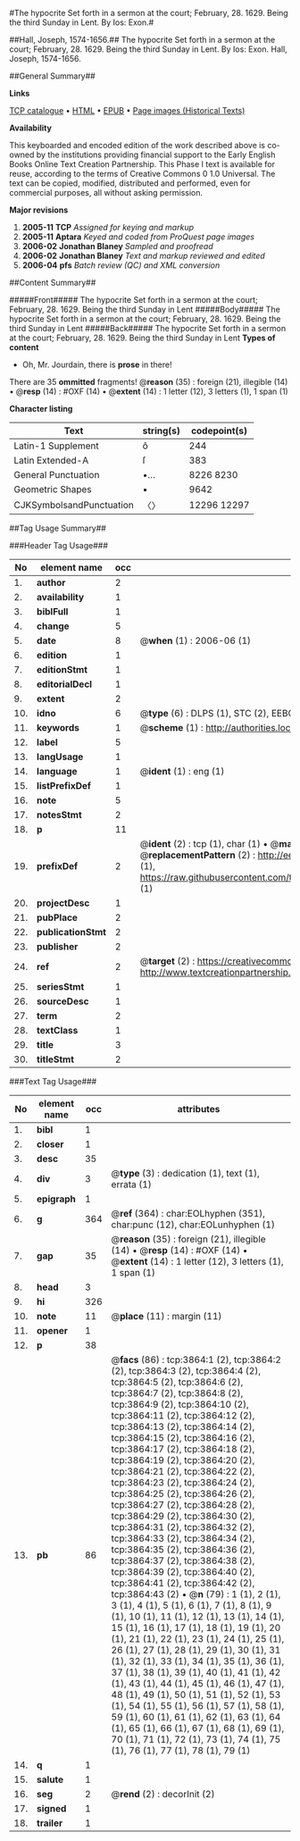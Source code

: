 #The hypocrite Set forth in a sermon at the court; February, 28. 1629. Being the third Sunday in Lent. By Ios: Exon.#

##Hall, Joseph, 1574-1656.##
The hypocrite Set forth in a sermon at the court; February, 28. 1629. Being the third Sunday in Lent. By Ios: Exon.
Hall, Joseph, 1574-1656.

##General Summary##

**Links**

[TCP catalogue](http://www.ota.ox.ac.uk/tcp/)  • 
[HTML](http://tei.it.ox.ac.uk/tcp/Texts-HTML/free/A02/A02551.html)  • 
[EPUB](http://tei.it.ox.ac.uk/tcp/Texts-EPUB/free/A02/A02551.epub) • 
[Page images (Historical Texts)](https://data.historicaltexts.jisc.ac.uk/view?pubId=eebo-99839443e&pageId=eebo-99839443e-3864-1)

**Availability**

This keyboarded and encoded edition of the
	       work described above is co-owned by the institutions
	       providing financial support to the Early English Books
	       Online Text Creation Partnership. This Phase I text is
	       available for reuse, according to the terms of Creative
	       Commons 0 1.0 Universal. The text can be copied,
	       modified, distributed and performed, even for
	       commercial purposes, all without asking permission.

**Major revisions**

1. __2005-11__ __TCP__ *Assigned for keying and markup*
1. __2005-11__ __Aptara__ *Keyed and coded from ProQuest page images*
1. __2006-02__ __Jonathan Blaney__ *Sampled and proofread*
1. __2006-02__ __Jonathan Blaney__ *Text and markup reviewed and edited*
1. __2006-04__ __pfs__ *Batch review (QC) and XML conversion*

##Content Summary##

#####Front#####
The hypocrite Set forth in a sermon at the court; February, 28. 1629. Being the third Sunday in Lent
#####Body#####
The hypocrite Set forth in a sermon at the court; February, 28. 1629. Being the third Sunday in Lent
#####Back#####
The hypocrite Set forth in a sermon at the court; February, 28. 1629. Being the third Sunday in Lent
**Types of content**

  * Oh, Mr. Jourdain, there is **prose** in there!

There are 35 **ommitted** fragments! 
 @__reason__ (35) : foreign (21), illegible (14)  •  @__resp__ (14) : #OXF (14)  •  @__extent__ (14) : 1 letter (12), 3 letters (1), 1 span (1)

**Character listing**


|Text|string(s)|codepoint(s)|
|---|---|---|
|Latin-1 Supplement|ô|244|
|Latin Extended-A|ſ|383|
|General Punctuation|•…|8226 8230|
|Geometric Shapes|▪|9642|
|CJKSymbolsandPunctuation|〈〉|12296 12297|

##Tag Usage Summary##

###Header Tag Usage###

|No|element name|occ|attributes|
|---|---|---|---|
|1.|__author__|2||
|2.|__availability__|1||
|3.|__biblFull__|1||
|4.|__change__|5||
|5.|__date__|8| @__when__ (1) : 2006-06 (1)|
|6.|__edition__|1||
|7.|__editionStmt__|1||
|8.|__editorialDecl__|1||
|9.|__extent__|2||
|10.|__idno__|6| @__type__ (6) : DLPS (1), STC (2), EEBO-CITATION (1), PROQUEST (1), VID (1)|
|11.|__keywords__|1| @__scheme__ (1) : http://authorities.loc.gov/ (1)|
|12.|__label__|5||
|13.|__langUsage__|1||
|14.|__language__|1| @__ident__ (1) : eng (1)|
|15.|__listPrefixDef__|1||
|16.|__note__|5||
|17.|__notesStmt__|2||
|18.|__p__|11||
|19.|__prefixDef__|2| @__ident__ (2) : tcp (1), char (1)  •  @__matchPattern__ (2) : ([0-9\-]+):([0-9IVX]+) (1), (.+) (1)  •  @__replacementPattern__ (2) : http://eebo.chadwyck.com/downloadtiff?vid=$1&page=$2 (1), https://raw.githubusercontent.com/textcreationpartnership/Texts/master/tcpchars.xml#$1 (1)|
|20.|__projectDesc__|1||
|21.|__pubPlace__|2||
|22.|__publicationStmt__|2||
|23.|__publisher__|2||
|24.|__ref__|2| @__target__ (2) : https://creativecommons.org/publicdomain/zero/1.0/ (1), http://www.textcreationpartnership.org/docs/. (1)|
|25.|__seriesStmt__|1||
|26.|__sourceDesc__|1||
|27.|__term__|2||
|28.|__textClass__|1||
|29.|__title__|3||
|30.|__titleStmt__|2||


###Text Tag Usage###

|No|element name|occ|attributes|
|---|---|---|---|
|1.|__bibl__|1||
|2.|__closer__|1||
|3.|__desc__|35||
|4.|__div__|3| @__type__ (3) : dedication (1), text (1), errata (1)|
|5.|__epigraph__|1||
|6.|__g__|364| @__ref__ (364) : char:EOLhyphen (351), char:punc (12), char:EOLunhyphen (1)|
|7.|__gap__|35| @__reason__ (35) : foreign (21), illegible (14)  •  @__resp__ (14) : #OXF (14)  •  @__extent__ (14) : 1 letter (12), 3 letters (1), 1 span (1)|
|8.|__head__|3||
|9.|__hi__|326||
|10.|__note__|11| @__place__ (11) : margin (11)|
|11.|__opener__|1||
|12.|__p__|38||
|13.|__pb__|86| @__facs__ (86) : tcp:3864:1 (2), tcp:3864:2 (2), tcp:3864:3 (2), tcp:3864:4 (2), tcp:3864:5 (2), tcp:3864:6 (2), tcp:3864:7 (2), tcp:3864:8 (2), tcp:3864:9 (2), tcp:3864:10 (2), tcp:3864:11 (2), tcp:3864:12 (2), tcp:3864:13 (2), tcp:3864:14 (2), tcp:3864:15 (2), tcp:3864:16 (2), tcp:3864:17 (2), tcp:3864:18 (2), tcp:3864:19 (2), tcp:3864:20 (2), tcp:3864:21 (2), tcp:3864:22 (2), tcp:3864:23 (2), tcp:3864:24 (2), tcp:3864:25 (2), tcp:3864:26 (2), tcp:3864:27 (2), tcp:3864:28 (2), tcp:3864:29 (2), tcp:3864:30 (2), tcp:3864:31 (2), tcp:3864:32 (2), tcp:3864:33 (2), tcp:3864:34 (2), tcp:3864:35 (2), tcp:3864:36 (2), tcp:3864:37 (2), tcp:3864:38 (2), tcp:3864:39 (2), tcp:3864:40 (2), tcp:3864:41 (2), tcp:3864:42 (2), tcp:3864:43 (2)  •  @__n__ (79) : 1 (1), 2 (1), 3 (1), 4 (1), 5 (1), 6 (1), 7 (1), 8 (1), 9 (1), 10 (1), 11 (1), 12 (1), 13 (1), 14 (1), 15 (1), 16 (1), 17 (1), 18 (1), 19 (1), 20 (1), 21 (1), 22 (1), 23 (1), 24 (1), 25 (1), 26 (1), 27 (1), 28 (1), 29 (1), 30 (1), 31 (1), 32 (1), 33 (1), 34 (1), 35 (1), 36 (1), 37 (1), 38 (1), 39 (1), 40 (1), 41 (1), 42 (1), 43 (1), 44 (1), 45 (1), 46 (1), 47 (1), 48 (1), 49 (1), 50 (1), 51 (1), 52 (1), 53 (1), 54 (1), 55 (1), 56 (1), 57 (1), 58 (1), 59 (1), 60 (1), 61 (1), 62 (1), 63 (1), 64 (1), 65 (1), 66 (1), 67 (1), 68 (1), 69 (1), 70 (1), 71 (1), 72 (1), 73 (1), 74 (1), 75 (1), 76 (1), 77 (1), 78 (1), 79 (1)|
|14.|__q__|1||
|15.|__salute__|1||
|16.|__seg__|2| @__rend__ (2) : decorInit (2)|
|17.|__signed__|1||
|18.|__trailer__|1||
